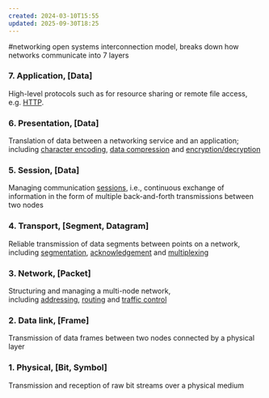 ```yaml
---
created: 2024-03-10T15:55
updated: 2025-09-30T18:25
---
```

#networking 
open systems interconnection model, breaks down how networks communicate into 7 layers
### 7. Application, [Data]
High-level protocols such as for resource sharing or remote file access, e.g. [HTTP](https://en.wikipedia.org/wiki/Hypertext_Transfer_Protocol "Hypertext Transfer Protocol").
### 6. Presentation, [Data]
Translation of data between a networking service and an application; including [character encoding](https://en.wikipedia.org/wiki/Character_encoding "Character encoding"), [data compression](https://en.wikipedia.org/wiki/Data_compression "Data compression") and [encryption/decryption](https://en.wikipedia.org/wiki/Encryption "Encryption")
### 5. Session, [Data]
Managing communication [sessions](https://en.wikipedia.org/wiki/Session_(computer_science) "Session (computer science)"), i.e., continuous exchange of information in the form of multiple back-and-forth transmissions between two nodes
### 4. Transport, [Segment, Datagram]
Reliable transmission of data segments between points on a network, including [segmentation](https://en.wikipedia.org/wiki/Packet_segmentation "Packet segmentation"), [acknowledgement](https://en.wikipedia.org/wiki/Acknowledgement_(data_networks) "Acknowledgement (data networks)") and [multiplexing](https://en.wikipedia.org/wiki/Multiplexing "Multiplexing")
### 3. Network, [Packet]
Structuring and managing a multi-node network, including [addressing](https://en.wikipedia.org/wiki/Address_space "Address space"), [routing](https://en.wikipedia.org/wiki/Routing "Routing") and [traffic control](https://en.wikipedia.org/wiki/Network_traffic_control)
### 2. Data link, [Frame]
Transmission of data frames between two nodes connected by a physical layer
### 1. Physical, [Bit, Symbol]
Transmission and reception of raw bit streams over a physical medium
